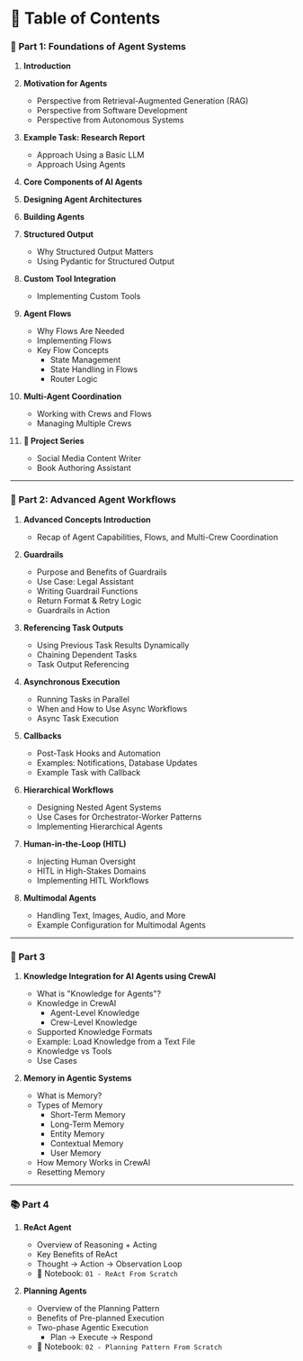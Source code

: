 
# 📘 Table of Contents


### **🧩 Part 1: Foundations of Agent Systems**

1. **Introduction**

2. **Motivation for Agents**
   * Perspective from Retrieval-Augmented Generation (RAG)
   * Perspective from Software Development
   * Perspective from Autonomous Systems

3. **Example Task: Research Report**
   * Approach Using a Basic LLM
   * Approach Using Agents

4. **Core Components of AI Agents**

5. **Designing Agent Architectures**

6.  **Building Agents**

7. **Structured Output**

   * Why Structured Output Matters
   * Using Pydantic for Structured Output

8. **Custom Tool Integration**
   * Implementing Custom Tools

9. **Agent Flows**

   * Why Flows Are Needed
   * Implementing Flows
   * Key Flow Concepts
     * State Management
     * State Handling in Flows
     * Router Logic

10. **Multi-Agent Coordination**
    * Working with Crews and Flows
    * Managing Multiple Crews

11. **🚀 Project Series**
    * Social Media Content Writer
    * Book Authoring Assistant

---

### **🚀 Part 2: Advanced Agent Workflows**

1. **Advanced Concepts Introduction**
   * Recap of Agent Capabilities, Flows, and Multi-Crew Coordination

2. **Guardrails**
   * Purpose and Benefits of Guardrails
   * Use Case: Legal Assistant
   * Writing Guardrail Functions
   * Return Format & Retry Logic
   * Guardrails in Action

3. **Referencing Task Outputs**
   * Using Previous Task Results Dynamically
   * Chaining Dependent Tasks
   * Task Output Referencing

4. **Asynchronous Execution**
   * Running Tasks in Parallel
   * When and How to Use Async Workflows
   * Async Task Execution

5. **Callbacks**
   * Post-Task Hooks and Automation
   * Examples: Notifications, Database Updates
   * Example Task with Callback

6. **Hierarchical Workflows**
   * Designing Nested Agent Systems
   * Use Cases for Orchestrator-Worker Patterns
   * Implementing Hierarchical Agents

7. **Human-in-the-Loop (HITL)**

   * Injecting Human Oversight
   * HITL in High-Stakes Domains
   * Implementing HITL Workflows

8. **Multimodal Agents**

   * Handling Text, Images, Audio, and More
   * Example Configuration for Multimodal Agents

--- 

### **🧩 Part 3**

1. **Knowledge Integration for AI Agents using CrewAI**
   * What is "Knowledge for Agents"?
   * Knowledge in CrewAI
     * Agent-Level Knowledge
     * Crew-Level Knowledge
   * Supported Knowledge Formats
   * Example: Load Knowledge from a Text File
   * Knowledge vs Tools
   * Use Cases

2. **Memory in Agentic Systems**
   * What is Memory?
   * Types of Memory
     * Short-Term Memory
     * Long-Term Memory
     * Entity Memory
     * Contextual Memory
     * User Memory
   * How Memory Works in CrewAI
   * Resetting Memory

---

### 📚 Part 4

1. **ReAct Agent**

   * Overview of Reasoning + Acting
   * Key Benefits of ReAct
   * Thought → Action → Observation Loop
   * 📓 Notebook: `01 - ReAct From Scratch`



2. **Planning Agents**
   * Overview of the Planning Pattern
   * Benefits of Pre-planned Execution
   * Two-phase Agentic Execution
     * Plan → Execute → Respond
   * 📓 Notebook: `02 - Planning Pattern From Scratch`